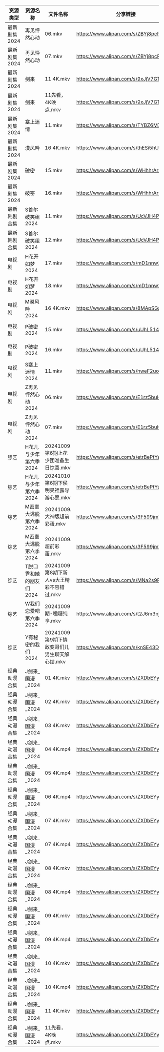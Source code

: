 | 资源类型     | 资源名称           | 文件名称                          | 分享链接                                 | 更新时间                |
| -------- | -------------- | ----------------------------- | ------------------------------------ | ------------------- |
| 最新剧集2024 | 再见怦然心动         | 06.mkv                        | https://www.alipan.com/s/ZBYj8pcR4o1 | 2024-10-09 19:10:30 |
| 最新剧集2024 | 再见怦然心动         | 07.mkv                        | https://www.alipan.com/s/ZBYj8pcR4o1 | 2024-10-09 19:10:30 |
| 最新剧集2024 | 剑来             | 11 4K.mkv                     | https://www.alipan.com/s/9xJjV7GT6gA | 2024-10-09 20:12:26 |
| 最新剧集2024 | 剑来             | 11先看，4K晚点.mkv                 | https://www.alipan.com/s/9xJjV7GT6gA | 2024-10-09 19:10:33 |
| 最新剧集2024 | 塞上迷情           | 11.mkv                        | https://www.alipan.com/s/TYBZ6M7t6Hc | 2024-10-09 14:10:37 |
| 最新剧集2024 | 漠风吟            | 16 4K.mkv                     | https://www.alipan.com/s/thESi5hUse7 | 2024-10-09 16:10:47 |
| 最新剧集2024 | 破密             | 15.mkv                        | https://www.alipan.com/s/WHhhrAr9RQL | 2024-10-09 00:10:51 |
| 最新剧集2024 | 破密             | 16.mkv                        | https://www.alipan.com/s/WHhhrAr9RQL | 2024-10-09 00:10:51 |
| 最新韩剧合集   | S首尔破笑组2024     | 11.mkv                        | https://www.alipan.com/s/UcVJH4PiXSw | 2024-10-09 16:06:44 |
| 最新韩剧合集   | S首尔破笑组2024     | 12.mkv                        | https://www.alipan.com/s/UcVJH4PiXSw | 2024-10-09 16:06:43 |
| 电视剧      | H花开如梦2024      | 17.mkv                        | https://www.alipan.com/s/mD1nnw28NML | 2024-10-09 20:06:06 |
| 电视剧      | H花开如梦2024      | 18.mkv                        | https://www.alipan.com/s/mD1nnw28NML | 2024-10-09 20:06:06 |
| 电视剧      | M漠风吟2024       | 16 4K.mkv                     | https://www.alipan.com/s/8MApSGaqv51 | 2024-10-09 16:06:05 |
| 电视剧      | P破密2024        | 15.mkv                        | https://www.alipan.com/s/uUhL514p4K1 | 2024-10-09 00:06:13 |
| 电视剧      | P破密2024        | 16.mkv                        | https://www.alipan.com/s/uUhL514p4K1 | 2024-10-09 00:06:13 |
| 电视剧      | S塞上迷情2024      | 11.mkv                        | https://www.alipan.com/s/hweF2uo2WDH | 2024-10-09 14:06:28 |
| 电视剧      | Z再见怦然心动2024    | 06.mkv                        | https://www.alipan.com/s/E1rz5buHYSs | 2024-10-09 19:07:13 |
| 电视剧      | Z再见怦然心动2024    | 07.mkv                        | https://www.alipan.com/s/E1rz5buHYSs | 2024-10-09 19:07:13 |
| 综艺       | H花儿与少年第六季2024  | 20241009第6期上花少团准备生日惊喜.mkv     | https://www.alipan.com/s/etrBePtYsJ7 | 2024-10-09 14:07:47 |
| 综艺       | H花儿与少年第六季2024  | 20241010第6期下侯明昊袒露导游心愿.mkv     | https://www.alipan.com/s/etrBePtYsJ7 | 2024-10-09 14:07:46 |
| 综艺       | M密室大逃脱第六季2024  | 20241009.大神版超前彩蛋.mkv          | https://www.alipan.com/s/3F599jmMJTn | 2024-10-09 19:08:03 |
| 综艺       | M密室大逃脱第六季2024  | 20241009.超前彩蛋.mkv             | https://www.alipan.com/s/3F599jmMJTn | 2024-10-09 14:08:11 |
| 综艺       | T脱口秀和她的朋友们2024 | 20241009第8期下新人vs大王精彩不容错过.mkv  | https://www.alipan.com/s/MNa2s9FkJzL | 2024-10-09 19:09:00 |
| 综艺       | W我们恋爱吧第六季2024  | 20241009期-嗑糖纯享.mkv            | https://www.alipan.com/s/t2J6m3nj1EP | 2024-10-09 14:09:16 |
| 综艺       | Y有秘密的我们2024    | 20241009第9期下情敌变哥们儿男生聊天解心结.mkv | https://www.alipan.com/s/knSE43DBBa6 | 2024-10-09 14:09:40 |
| 经典动漫合集   | J剑来_国漫_2024    | 01 4K.mkv                     | https://www.alipan.com/s/ZXDbEYyKrjr | 2024-10-09 18:22:08 |
| 经典动漫合集   | J剑来_国漫_2024    | 02 4K.mkv                     | https://www.alipan.com/s/ZXDbEYyKrjr | 2024-10-09 18:22:08 |
| 经典动漫合集   | J剑来_国漫_2024    | 03 4K.mkv                     | https://www.alipan.com/s/ZXDbEYyKrjr | 2024-10-09 18:22:08 |
| 经典动漫合集   | J剑来_国漫_2024    | 04 4K.mp4                     | https://www.alipan.com/s/ZXDbEYyKrjr | 2024-10-09 18:22:07 |
| 经典动漫合集   | J剑来_国漫_2024    | 05 4K.mp4                     | https://www.alipan.com/s/ZXDbEYyKrjr | 2024-10-09 18:22:07 |
| 经典动漫合集   | J剑来_国漫_2024    | 06 4K.mp4                     | https://www.alipan.com/s/ZXDbEYyKrjr | 2024-10-09 18:22:07 |
| 经典动漫合集   | J剑来_国漫_2024    | 07 4K.mkv                     | https://www.alipan.com/s/ZXDbEYyKrjr | 2024-10-09 18:22:06 |
| 经典动漫合集   | J剑来_国漫_2024    | 07 4K.mp4                     | https://www.alipan.com/s/ZXDbEYyKrjr | 2024-10-09 18:22:06 |
| 经典动漫合集   | J剑来_国漫_2024    | 08 4K.mkv                     | https://www.alipan.com/s/ZXDbEYyKrjr | 2024-10-09 18:22:06 |
| 经典动漫合集   | J剑来_国漫_2024    | 08 4K.mp4                     | https://www.alipan.com/s/ZXDbEYyKrjr | 2024-10-09 18:22:05 |
| 经典动漫合集   | J剑来_国漫_2024    | 09 4K.mkv                     | https://www.alipan.com/s/ZXDbEYyKrjr | 2024-10-09 18:22:05 |
| 经典动漫合集   | J剑来_国漫_2024    | 09 4K.mp4                     | https://www.alipan.com/s/ZXDbEYyKrjr | 2024-10-09 18:22:05 |
| 经典动漫合集   | J剑来_国漫_2024    | 10 4K.mkv                     | https://www.alipan.com/s/ZXDbEYyKrjr | 2024-10-09 18:22:04 |
| 经典动漫合集   | J剑来_国漫_2024    | 10 4K.mp4                     | https://www.alipan.com/s/ZXDbEYyKrjr | 2024-10-09 18:22:04 |
| 经典动漫合集   | J剑来_国漫_2024    | 11 4K.mkv                     | https://www.alipan.com/s/ZXDbEYyKrjr | 2024-10-09 20:06:11 |
| 经典动漫合集   | J剑来_国漫_2024    | 11先看，4K晚点.mkv                 | https://www.alipan.com/s/ZXDbEYyKrjr | 2024-10-09 19:05:45 |
